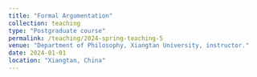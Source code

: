 ```yaml
---
title: "Formal Argumentation"
collection: teaching
type: "Postgraduate course"
permalink: /teaching/2024-spring-teaching-5
venue: "Department of Philosophy, Xiangtan University, instructor."
date: 2024-01-01
location: "Xiangtan, China"
---
```


<!--This is a description of a teaching experience. You can use markdown like any other post.-->

<!-- Heading 1
======

Heading 2
======

Heading 3
====== -->